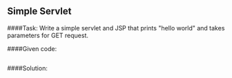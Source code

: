 ## Simple Servlet

####Task:
Write a simple servlet and JSP that prints "hello world" and takes parameters for GET request.

####Given code:
```java
```

####Solution:
```java
```
